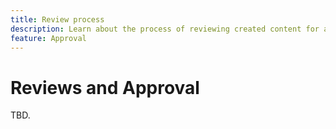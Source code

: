 ```yaml
---
title: Review process
description: Learn about the process of reviewing created content for approval in GenStudio.
feature: Approval
---
```


# Reviews and Approval

TBD.
